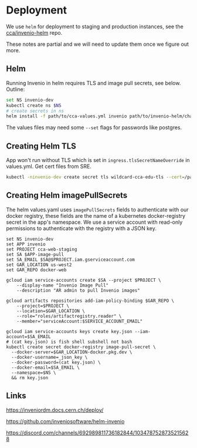 # Deployment

We use `helm` for deployment to staging and production instances, see the [cca/invenio-helm](https://github.com/cca/invenio-helm) repo.

These notes are partial and we will need to update them once we figure out more.

## Helm

Running Invenio in helm requires TLS and image pull secrets, see below. Outline:

```sh
set NS invenio-dev
kubectl create ns $NS
# create secrets in ns
helm install -f path/to/cca-values.yml invenio path/to/invenio-helm/charts/invenio --version 0.7.0 --namespace $NS
```

The values files may need some `--set` flags for passwords like postgres.

## Creating Helm TLS

App won't run without TLS which is set in `ingress.tlsSecretNameOverride` in values.yml. Get cert files from SRE.

```sh
kubectl -ninvenio-dev create secret tls wildcard-cca-edu-tls --cert=/path/to/wildcard.cca.edu.pem --key=/path/to/wildcard.cca.edu.key
```

## Creating Helm imagePullSecrets

The helm values.yaml uses `imagePullSecrets` fields to authenticate with our docker registry, these fields are the name of a kubernetes docker-registry secret in the app's namespace. We use a service account with read-only permissions to authenticate with the registry with a JSON key.

```fish
set NS invenio-dev
set APP invenio
set PROJECT cca-web-staging
set SA $APP-image-pull
set SA_EMAIL $SA@$PROJECT.iam.gserviceaccount.com
set GAR_LOCATION us-west2
set GAR_REPO docker-web

gcloud iam service-accounts create $SA --project $PROJECT \
    --display-name "Invenio Image Pull"
    --description "AR admin to pull Invenio images"

gcloud artifacts repositories add-iam-policy-binding $GAR_REPO \
    --project=$PROJECT \
    --location=$GAR_LOCATION \
    --role="roles/artifactregistry.reader" \
    --member="serviceAccount:$SERVICE_ACCOUNT_EMAIL"

gcloud iam service-accounts keys create key.json --iam-account=$SA_EMAIL
# (cat key.json) is fish shell subshell not bash
kubectl create secret docker-registry image-pull-secret \
  --docker-server=$GAR_LOCATION-docker.pkg.dev \
  --docker-username=_json_key \
  --docker-password=(cat key.json) \
  --docker-email=$SA_EMAIL \
  --namespace=$NS \
  && rm key.json
```

## Links

https://inveniordm.docs.cern.ch/deploy/

https://github.com/inveniosoftware/helm-invenio

https://discord.com/channels/692989811736182844/1034787528735215628
